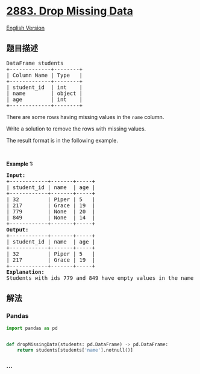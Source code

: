 # [2883. Drop Missing Data](https://leetcode.cn/problems/drop-missing-data)

[English Version](/solution/2800-2899/2883.Drop%20Missing%20Data/README_EN.md)

## 题目描述

<!-- 这里写题目描述 -->

<pre>
DataFrame students
+-------------+--------+
| Column Name | Type   |
+-------------+--------+
| student_id  | int    |
| name        | object |
| age         | int    |
+-------------+--------+
</pre>

<p>There are some rows having missing values in the <code>name</code> column.</p>

<p>Write a solution to remove the rows with missing values.</p>

<p>The result format is in the following example.</p>

<p>&nbsp;</p>
<p><strong class="example">Example 1:</strong></p>

<pre>
<strong>Input:
</strong>+------------+-------+-----+
| student_id | name  | age |
+------------+-------+-----+
| 32         | Piper | 5   |
| 217        | Grace | 19  |
| 779        | None  | 20  |
| 849        | None  | 14  |
+------------+-------+-----+
<strong>Output:
</strong>+------------+-------+-----+
| student_id | name  | age |
+------------+-------+-----+
| 32         | Piper | 5   |
| 217        | Grace | 19  |
+------------+-------+-----+
<strong>Explanation:</strong> 
Students with ids 779 and 849 have empty values in the name column, so they will be removed.</pre>

## 解法

<!-- 这里可写通用的实现逻辑 -->

<!-- tabs:start -->

### **Pandas**

<!-- 这里可写当前语言的特殊实现逻辑 -->

```python
import pandas as pd


def dropMissingData(students: pd.DataFrame) -> pd.DataFrame:
    return students[students['name'].notnull()]
```

### **...**

```

```

<!-- tabs:end -->
